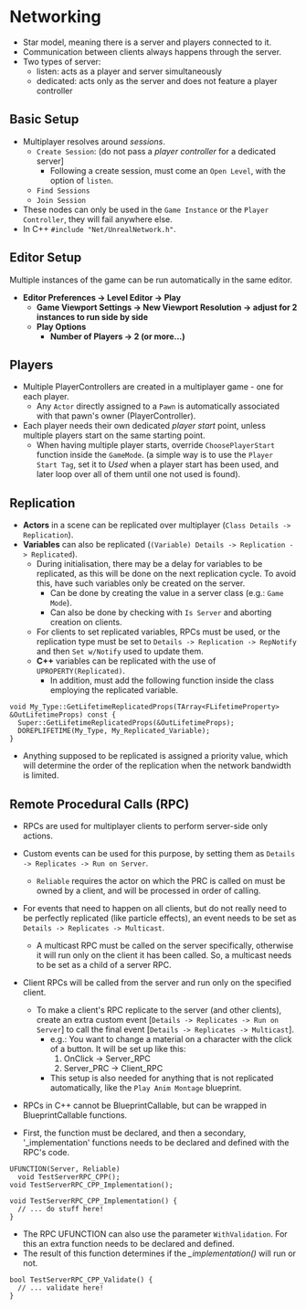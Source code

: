 # Networking

- Star model, meaning there is a server and players connected to it.
- Communication between clients always happens through the server.
- Two types of server:
  - listen: acts as a player and server simultaneously
  - dedicated: acts only as the server and does not feature a player controller

## Basic Setup

- Multiplayer resolves around _sessions_.
  - `Create Session`: (do not pass a _player controller_ for a dedicated server]
    - Following a create session, must come an `Open Level`, with the option of `listen`.
  - `Find Sessions`
  - `Join Session`
- These nodes can only be used in the `Game Instance` or the `Player Controller`, they will fail anywhere else.
- In C++ `#include "Net/UnrealNetwork.h"`.

## Editor Setup

Multiple instances of the game can be run automatically in the same editor.

- **Editor Preferences -> Level Editor -> Play**
  - **Game Viewport Settings -> New Viewport Resolution -> adjust for 2 instances to run side by side**
  - **Play Options**
    - **Number of Players -> 2 (or more...)**

## Players

- Multiple PlayerControllers are created in a multiplayer game - one for each player.
  - Any `Actor` directly assigned to a `Pawn` is automatically associated with that pawn's owner (PlayerController).
- Each player needs their own dedicated *player start* point, unless multiple players start on the same starting point.
  - When having multiple player starts, override `ChoosePlayerStart` function inside the `GameMode`. (a simple way is to use the `Player Start Tag`, set it to *Used* when a player start has been used, and later loop over all of them until one not used is found).

## Replication

- **Actors** in a scene can be replicated over multiplayer (`Class Details -> Replication`).
- **Variables** can also be replicated (`(Variable) Details -> Replication -> Replicated`).
  - During initialisation, there may be a delay for variables to be replicated, as this will be done on the next replication cycle. To avoid this, have such variables only be created on the server.
    - Can be done by creating the value in a server class (e.g.: `Game Mode`).
    - Can also be done by checking with `Is Server` and aborting creation on clients.
  - For clients to set replicated variables, RPCs must be used, or the replication type must be set to `Details -> Replication -> RepNotify` and then `Set w/Notify` used to update them.
  - **C++** variables can be replicated with the use of `UPROPERTY(Replicated)`.
    - In addition, must add the following function inside the class employing the replicated variable.

```
void My_Type::GetLifetimeReplicatedProps(TArray<FLifetimeProperty> &OutLifetimeProps) const {
  Super::GetLifetimeReplicatedProps(&OutLifetimeProps);
  DOREPLIFETIME(My_Type, My_Replicated_Variable);
}
```

- Anything supposed to be replicated is assigned a priority value, which will determine the order of the replication when the network bandwidth is limited.

## Remote Procedural Calls (RPC)

- RPCs are used for multiplayer clients to perform server-side only actions.
- Custom events can be used for this purpose, by setting them as `Details -> Replicates -> Run on Server`.
  - `Reliable` requires the actor on which the PRC is called on must be owned by a client, and will be processed in order of calling.
- For events that need to happen on all clients, but do not really need to be perfectly replicated (like particle effects), an event needs to be set as `Details -> Replicates -> Multicast`.
  - A multicast RPC must be called on the server specifically, otherwise it will run only on the client it has been called. So, a multicast needs to be set as a child of a server RPC.
- Client RPCs will be called from the server and run only on the specified client.
  - To make a client's RPC replicate to the server (and other clients), create an extra custom event [`Details -> Replicates -> Run on Server`] to call the final event [`Details -> Replicates -> Multicast`].
    - e.g.: You want to change a material on a character with the click of a button. It will be set up like this:
      1. OnClick -> Server_RPC
      2. Server_PRC -> Client_RPC
    - This setup is also needed for anything that is not replicated automatically, like the `Play Anim Montage` blueprint.

- RPCs in C++ cannot be BlueprintCallable, but can be wrapped in BlueprintCallable functions.
- First, the function must be declared, and then a secondary, '_implementation' functions needs to be declared and defined with the RPC's code.

```
UFUNCTION(Server, Reliable)
  void TestServerRPC_CPP();
void TestServerRPC_CPP_Implementation();
```

```
void TestServerRPC_CPP_Implementation() {
  // ... do stuff here!
}
```

- The RPC UFUNCTION can also use the parameter `WithValidation`. For this an extra function needs to be declared and defined.
- The result of this function determines if the *_implementation()* will run or not.

```
bool TestServerRPC_CPP_Validate() {
  // ... validate here!
}
```
